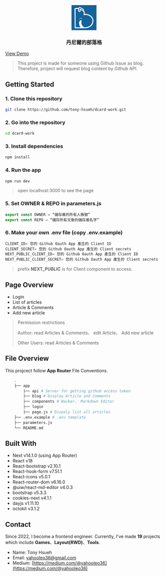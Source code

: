 <div align="center">
  <a href="https://tonyhsueh-portfolio.netlify.app">
    <img src="https://github.com/tony-hsueh/dcard-work/blob/main/app/opengraph-image.png?raw=true" alt="Logo" width="80" height="80">
  </a>
  <h3 align="center">丹尼爾的部落格</h3>
</div>

[View Demo](https://dcard-work.vercel.app/)
<br />
> This project is made for someone using Github Issue as blog. Therefore, project will request blog content by Github API.

## Getting Started

### 1. Clone this repository

```bash
git clone https://github.com/tony-hsueh/dcard-work.git
```

### 2. Go into the repository

```bash
cd dcard-work
```

### 3. Install dependencies

```bash
npm install
```

### 4. Run the app

```bash
npm run dev
```
> open localhost:3000 to see the page

### 5. Set OWNER & REPO in parameters.js

```js
export const OWNER = “儲存庫的所有人帳號”
export const REPO = “儲存所有文章的儲存庫名字“
```

### 6. Make your own .env file (copy .env.example)

```js
CLIENT_ID= 您的 Github Oauth App 產生的 Client ID
CLIENT_SECRET= 您的 Github Oauth App 產生的 Client secrets
NEXT_PUBLIC_CLIENT_ID= 您的 Github Oauth App 產生的 Client ID
NEXT_PUBLIC_CLIENT_SECRET= 您的 Github Oauth App 產生的 Client secrets
```
> prefix **NEXT_PUBLIC** is for Client component to access. 

## Page Overview
- Login
- List of articles
- Article & Comments
- Add new article
> Permission restrictions
> 
> Author: read Articles & Comments、 edit Article、 Add new article
>
> Other Users: read Articles & Comments

## File Overview
This projcect follow **App Router** File Conventions.
```bash
    .
    ├── app
        ├── api # Server for getting github access token
        ├── blog # Display Article and Comments
        ├── components # Navbar、 Markdown Editor
        ├── login 
        ├── page.js # Dispaly list all articles
    ├── .env.example # .env template
    ├── parameters.js
    └── README.md
```

## Built With
- Next v14.1.0 (using App Router)
- React v18
- React-bootstrap v2.10.1
- React-hook-form v7.51.1
- React-icons v5.0.1
- React-router-dom v6.16.0
- @uiw/react-md-editor v4.0.3
- bootstrap v5.3.3
- cookies-next v4.1.1
- dayjs v1.11.10
- octokit v3.1.2

## Contact
Since 2022, I become a frontend engineer. Currently, I've made **19** projects which include
**Games**、**Layout(RWD)**、**Tools**.

- Name: Tony Hsueh
- Email: yahooleo36@gmail.com
- Medium: [https://medium.com/@yahooleo36](https://medium.com/@yahooleo36)

